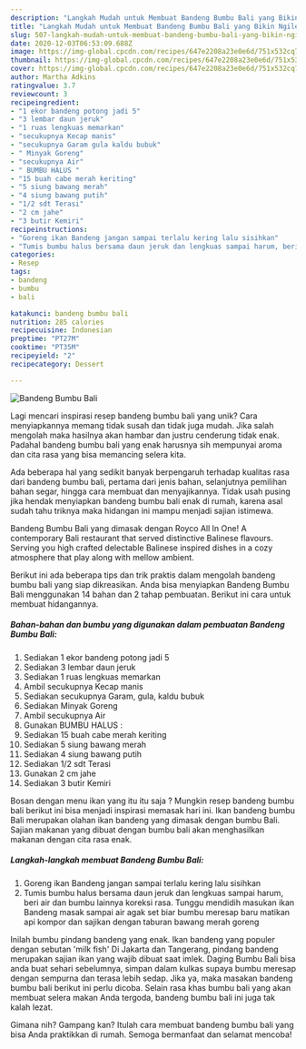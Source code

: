 ```yaml
---
description: "Langkah Mudah untuk Membuat Bandeng Bumbu Bali yang Bikin Ngiler"
title: "Langkah Mudah untuk Membuat Bandeng Bumbu Bali yang Bikin Ngiler"
slug: 507-langkah-mudah-untuk-membuat-bandeng-bumbu-bali-yang-bikin-ngiler
date: 2020-12-03T06:53:09.688Z
image: https://img-global.cpcdn.com/recipes/647e2208a23e0e6d/751x532cq70/bandeng-bumbu-bali-foto-resep-utama.jpg
thumbnail: https://img-global.cpcdn.com/recipes/647e2208a23e0e6d/751x532cq70/bandeng-bumbu-bali-foto-resep-utama.jpg
cover: https://img-global.cpcdn.com/recipes/647e2208a23e0e6d/751x532cq70/bandeng-bumbu-bali-foto-resep-utama.jpg
author: Martha Adkins
ratingvalue: 3.7
reviewcount: 3
recipeingredient:
- "1 ekor bandeng potong jadi 5"
- "3 lembar daun jeruk"
- "1 ruas lengkuas memarkan"
- "secukupnya Kecap manis"
- "secukupnya Garam gula kaldu bubuk"
- " Minyak Goreng"
- "secukupnya Air"
- " BUMBU HALUS "
- "15 buah cabe merah keriting"
- "5 siung bawang merah"
- "4 siung bawang putih"
- "1/2 sdt Terasi"
- "2 cm jahe"
- "3 butir Kemiri"
recipeinstructions:
- "Goreng ikan Bandeng jangan sampai terlalu kering lalu sisihkan"
- "Tumis bumbu halus bersama daun jeruk dan lengkuas sampai harum, beri air dan bumbu lainnya koreksi rasa. Tunggu mendidih masukan ikan Bandeng masak sampai air agak set biar bumbu meresap baru matikan api kompor dan sajikan dengan taburan bawang merah goreng"
categories:
- Resep
tags:
- bandeng
- bumbu
- bali

katakunci: bandeng bumbu bali 
nutrition: 285 calories
recipecuisine: Indonesian
preptime: "PT27M"
cooktime: "PT35M"
recipeyield: "2"
recipecategory: Dessert

---
```



![Bandeng Bumbu Bali](https://img-global.cpcdn.com/recipes/647e2208a23e0e6d/751x532cq70/bandeng-bumbu-bali-foto-resep-utama.jpg)

Lagi mencari inspirasi resep bandeng bumbu bali yang unik? Cara menyiapkannya memang tidak susah dan tidak juga mudah. Jika salah mengolah maka hasilnya akan hambar dan justru cenderung tidak enak. Padahal bandeng bumbu bali yang enak harusnya sih mempunyai aroma dan cita rasa yang bisa memancing selera kita.

Ada beberapa hal yang sedikit banyak berpengaruh terhadap kualitas rasa dari bandeng bumbu bali, pertama dari jenis bahan, selanjutnya pemilihan bahan segar, hingga cara membuat dan menyajikannya. Tidak usah pusing jika hendak menyiapkan bandeng bumbu bali enak di rumah, karena asal sudah tahu triknya maka hidangan ini mampu menjadi sajian istimewa.

Bandeng Bumbu Bali yang dimasak dengan Royco All In One! A contemporary Bali restaurant that served distinctive Balinese flavours. Serving you high crafted delectable Balinese inspired dishes in a cozy atmosphere that play along with mellow ambient.


Berikut ini ada beberapa tips dan trik praktis dalam mengolah bandeng bumbu bali yang siap dikreasikan. Anda bisa menyiapkan Bandeng Bumbu Bali menggunakan 14 bahan dan 2 tahap pembuatan. Berikut ini cara untuk membuat hidangannya.

<!--inarticleads1-->

##### Bahan-bahan dan bumbu yang digunakan dalam pembuatan Bandeng Bumbu Bali:

1. Sediakan 1 ekor bandeng potong jadi 5
1. Sediakan 3 lembar daun jeruk
1. Sediakan 1 ruas lengkuas memarkan
1. Ambil secukupnya Kecap manis
1. Sediakan secukupnya Garam, gula, kaldu bubuk
1. Sediakan  Minyak Goreng
1. Ambil secukupnya Air
1. Gunakan  BUMBU HALUS :
1. Sediakan 15 buah cabe merah keriting
1. Sediakan 5 siung bawang merah
1. Sediakan 4 siung bawang putih
1. Sediakan 1/2 sdt Terasi
1. Gunakan 2 cm jahe
1. Sediakan 3 butir Kemiri


Bosan dengan menu ikan yang itu itu saja ? Mungkin resep bandeng bumbu bali berikut ini bisa menjadi inspirasi memasak hari ini. Ikan bandeng bumbu Bali merupakan olahan ikan bandeng yang dimasak dengan bumbu Bali. Sajian makanan yang dibuat dengan bumbu bali akan menghasilkan makanan dengan cita rasa enak. 

<!--inarticleads2-->

##### Langkah-langkah membuat Bandeng Bumbu Bali:

1. Goreng ikan Bandeng jangan sampai terlalu kering lalu sisihkan
1. Tumis bumbu halus bersama daun jeruk dan lengkuas sampai harum, beri air dan bumbu lainnya koreksi rasa. Tunggu mendidih masukan ikan Bandeng masak sampai air agak set biar bumbu meresap baru matikan api kompor dan sajikan dengan taburan bawang merah goreng


Inilah bumbu pindang bandeng yang enak. Ikan bandeng yang populer dengan sebutan &#39;milk fish&#39; Di Jakarta dan Tangerang, pindang bandeng merupakan sajian ikan yang wajib dibuat saat imlek. Daging Bumbu Bali bisa anda buat sehari sebelumnya, simpan dalam kulkas supaya bumbu meresap dengan sempurna dan terasa lebih sedap. Jika ya, maka masakan bandeng bumbu bali berikut ini perlu dicoba. Selain rasa khas bumbu bali yang akan membuat selera makan Anda tergoda, bandeng bumbu bali ini juga tak kalah lezat. 

Gimana nih? Gampang kan? Itulah cara membuat bandeng bumbu bali yang bisa Anda praktikkan di rumah. Semoga bermanfaat dan selamat mencoba!
